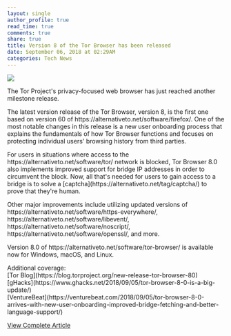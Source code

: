 ```yaml
---
layout: single
author_profile: true
read_time: true
comments: true
share: true
title: Version 8 of the Tor Browser has been released
date: September 06, 2018 at 02:29AM
categories: Tech News
---
```

<img class="align-center" src="%20http://ifttt.com/images/no_image_card.png">
<p>The Tor Project's privacy-focused web browser has just reached another milestone release.</p><p>The latest version release of the Tor Browser, version 8, is the first one based on version 60 of https://alternativeto.net/software/firefox/. One of the most notable changes in this release is a new user onboarding process that explains the fundamentals of how Tor Browser functions and focuses on protecting individual users' browsing history from third parties.</p><p>For users in situations where access to the https://alternativeto.net/software/tor/ network is blocked, Tor Browser 8.0 also implements improved support for bridge IP addresses in order to circumvent the block. Now, all that's needed for users to gain access to a bridge is to solve a [captcha](https://alternativeto.net/tag/captcha/) to prove that they're human.</p><p>Other major improvements include utilizing updated versions of https://alternativeto.net/software/https-everywhere/, https://alternativeto.net/software/libevent/, https://alternativeto.net/software/noscript/, https://alternativeto.net/software/openssl/,  and more.</p><p>Version 8.0 of https://alternativeto.net/software/tor-browser/ is available now for Windows, macOS, and Linux.</p><p>Additional coverage:<br/>[Tor Blog](https://blog.torproject.org/new-release-tor-browser-80)<br/>[gHacks](https://www.ghacks.net/2018/09/05/tor-browser-8-0-is-a-big-update/)<br/>[VentureBeat](https://venturebeat.com/2018/09/05/tor-browser-8-0-arrives-with-new-user-onboarding-improved-bridge-fetching-and-better-language-support/)</p>

<a class="btn btn--info" href="https://alternativeto.net/news/2018/9/version-8-of-the-tor-browser-has-been-released">View Complete Article</a>